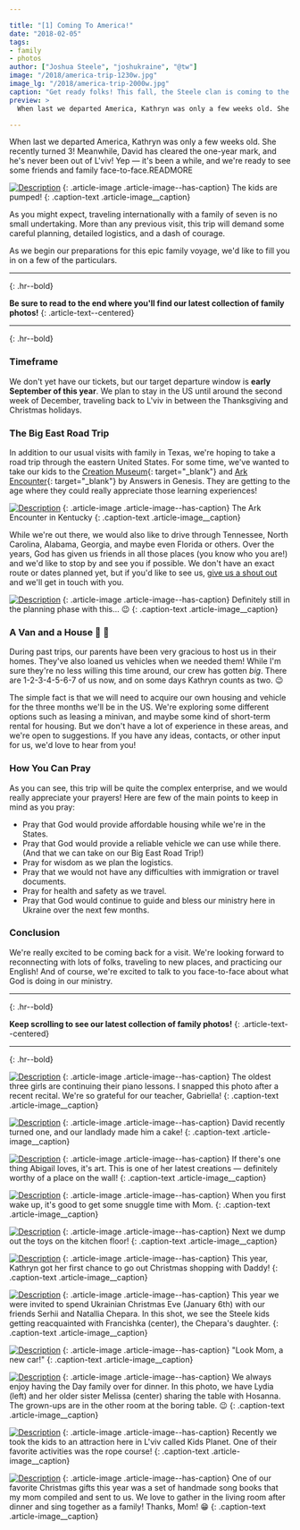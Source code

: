 ```yaml
---

title: "[1] Coming To America!"
date: "2018-02-05"
tags:
- family
- photos
author: ["Joshua Steele", "joshukraine", "@tw"]
image: "/2018/america-trip-1230w.jpg"
image_lg: "/2018/america-trip-2000w.jpg"
caption: "Get ready folks! This fall, the Steele clan is coming to the States! This will be our first trip in four years, and we'd like to tell you what we have planned."
preview: >
  When last we departed America, Kathryn was only a few weeks old. She recently turned 3! Meanwhile, David has cleared the one-year mark, and he's never been out of L'viv! Yep — it's been a while, and we're ready to see some friends and family face-to-face.

---
```


When last we departed America, Kathryn was only a few weeks old. She recently turned 3! Meanwhile, David has cleared the one-year mark, and he's never been out of L'viv! Yep — it's been a while, and we're ready to see some friends and family face-to-face.READMORE

[![Description](https://d21yo20tm8bmc2.cloudfront.net/2018/christmas-eve-pajamas-550h.jpg)](https://d21yo20tm8bmc2.cloudfront.net/2018/christmas-eve-pajamas-2000h.jpg)
{: .article-image .article-image--has-caption}
The kids are pumped!
{: .caption-text .article-image__caption}

As you might expect, traveling internationally with a family of seven is no small undertaking. More than any previous visit, this trip will demand some careful planning, detailed logistics, and a dash of courage.

As we begin our preparations for this epic family voyage, we'd like to fill you in on a few of the particulars.

---
{: .hr--bold}

**Be sure to read to the end where you'll find our latest collection of family photos!**
{: .article-text--centered}

---
{: .hr--bold}

### Timeframe

We don't yet have our tickets, but our target departure window is **early September of this year**. We plan to stay in the US until around the second week of December, traveling back to L'viv in between the Thanksgiving and Christmas holidays.

### The Big East Road Trip

In addition to our usual visits with family in Texas, we're hoping to take a road trip through the eastern United States. For some time, we've wanted to take our kids to the [Creation Museum](https://creationmuseum.org/){: target="_blank"} and [Ark Encounter](https://arkencounter.com/){: target="_blank"} by Answers in Genesis. They are getting to the age where they could really appreciate those learning experiences!

[![Description](https://d21yo20tm8bmc2.cloudfront.net/2018/ark-encounter-550w.jpg)](https://d21yo20tm8bmc2.cloudfront.net/2018/ark-encounter-2000w.jpg)
{: .article-image .article-image--has-caption}
The Ark Encounter in Kentucky
{: .caption-text .article-image__caption}

While we're out there, we would also like to drive through Tennessee, North Carolina, Alabama, Georgia, and maybe even Florida or others. Over the years, God has given us friends in all those places (you know who you are!) and we'd like to stop by and see you if possible. We don't have an exact route or dates planned yet, but if you'd like to see us, [give us a shout out](/contact) and we'll get in touch with you.

[![Description](https://d21yo20tm8bmc2.cloudfront.net/2018/crazy-route-550w.png)](https://d21yo20tm8bmc2.cloudfront.net/2018/crazy-route-1402w.png)
{: .article-image .article-image--has-caption}
Definitely still in the planning phase with this... 😉
{: .caption-text .article-image__caption}

### A Van and a House 🚙 🏡

During past trips, our parents have been very gracious to host us in their homes. They've also loaned us vehicles when we needed them! While I'm sure they're no less willing this time around, our crew has gotten *big*. There are 1-2-3-4-5-6-7 of us now, and on some days Kathryn counts as two. 😉

The simple fact is that we will need to acquire our own housing and vehicle for the three months we'll be in the US. We're exploring some different options such as leasing a minivan, and maybe some kind of short-term rental for housing. But we don't have a lot of experience in these areas, and we're open to suggestions. If you have any ideas, contacts, or other input for us, we'd love to hear from you!

### How You Can Pray

As you can see, this trip will be quite the complex enterprise, and we would really appreciate your prayers! Here are few of the main points to keep in mind as you pray:

- Pray that God would provide affordable housing while we're in the States.
- Pray that God would provide a reliable vehicle we can use while there. (And that we can take on our Big East Road Trip!)
- Pray for wisdom as we plan the logistics.
- Pray that we would not have any difficulties with immigration or travel documents.
- Pray for health and safety as we travel.
- Pray that God would continue to guide and bless our ministry here in Ukraine over the next few months.

### Conclusion

We're really excited to be coming back for a visit. We're looking forward to reconnecting with lots of folks, traveling to new places, and practicing our English! And of course, we're excited to talk to you face-to-face about what God is doing in our ministry.

---
{: .hr--bold}

**Keep scrolling to see our latest collection of family photos!**
{: .article-text--centered}

---
{: .hr--bold}

[![Description](https://d21yo20tm8bmc2.cloudfront.net/2018/piano-recital-550w.jpg)](https://d21yo20tm8bmc2.cloudfront.net/2018/piano-recital-2000w.jpg)
{: .article-image .article-image--has-caption}
The oldest three girls are continuing their piano lessons. I snapped this photo after a recent recital. We're so grateful for our teacher, Gabriella!
{: .caption-text .article-image__caption}

[![Description](https://d21yo20tm8bmc2.cloudfront.net/2018/david-dad-cake-550h.jpg)](https://d21yo20tm8bmc2.cloudfront.net/2018/david-dad-cake-2000h.jpg)
{: .article-image .article-image--has-caption}
David recently turned one, and our landlady made him a cake!
{: .caption-text .article-image__caption}

[![Description](https://d21yo20tm8bmc2.cloudfront.net/2018/abby-painting-550w.jpg)](https://d21yo20tm8bmc2.cloudfront.net/2018/abby-painting-2000w.jpg)
{: .article-image .article-image--has-caption}
If there's one thing Abigail loves, it's art. This is one of her latest creations — definitely worthy of a place on the wall!
{: .caption-text .article-image__caption}

[![Description](https://d21yo20tm8bmc2.cloudfront.net/2018/with-mom-in-morning-550h.jpg)](https://d21yo20tm8bmc2.cloudfront.net/2018/with-mom-in-morning-2000h.jpg)
{: .article-image .article-image--has-caption}
When you first wake up, it's good to get some snuggle time with Mom.
{: .caption-text .article-image__caption}

[![Description](https://d21yo20tm8bmc2.cloudfront.net/2018/david-kathryn-toys-550w.jpg)](https://d21yo20tm8bmc2.cloudfront.net/2018/david-kathryn-toys-2000w.jpg)
{: .article-image .article-image--has-caption}
Next we dump out the toys on the kitchen floor!
{: .caption-text .article-image__caption}

[![Description](https://d21yo20tm8bmc2.cloudfront.net/2018/christmas-shopping-550w.jpg)](https://d21yo20tm8bmc2.cloudfront.net/2018/christmas-shopping-2000w.jpg)
{: .article-image .article-image--has-caption}
This year, Kathryn got her first chance to go out Christmas shopping with Daddy!
{: .caption-text .article-image__caption}

[![Description](https://d21yo20tm8bmc2.cloudfront.net/2018/ukrainian-christmas-550w.jpg)](https://d21yo20tm8bmc2.cloudfront.net/2018/ukrainian-christmas-2000w.jpg)
{: .article-image .article-image--has-caption}
This year we were invited to spend Ukrainian Christmas Eve (January 6th) with our friends Serhii and Natallia Chepara. In this shot, we see the Steele kids getting reacquainted with Francishka (center), the Chepara's daughter.
{: .caption-text .article-image__caption}

[![Description](https://d21yo20tm8bmc2.cloudfront.net/2018/david-new-car-550h.jpg)](https://d21yo20tm8bmc2.cloudfront.net/2018/david-new-car-2000h.jpg)
{: .article-image .article-image--has-caption}
"Look Mom, a new car!"
{: .caption-text .article-image__caption}

[![Description](https://d21yo20tm8bmc2.cloudfront.net/2018/dinner-with-days-550w.jpg)](https://d21yo20tm8bmc2.cloudfront.net/2018/dinner-with-days-2000w.jpg)
{: .article-image .article-image--has-caption}
We always enjoy having the Day family over for dinner. In this photo, we have Lydia (left) and her older sister Melissa (center) sharing the table with Hosanna. The grown-ups are in the other room at the boring table. 😉
{: .caption-text .article-image__caption}

[![Description](https://d21yo20tm8bmc2.cloudfront.net/2018/girls-rope-course-550w.jpg)](https://d21yo20tm8bmc2.cloudfront.net/2018/girls-rope-course-2000w.jpg)
{: .article-image .article-image--has-caption}
Recently we took the kids to an attraction here in L'viv called Kids Planet. One of their favorite activities was the rope course!
{: .caption-text .article-image__caption}

[![Description](https://d21yo20tm8bmc2.cloudfront.net/2018/kelsie-song-book-550h.jpg)](https://d21yo20tm8bmc2.cloudfront.net/2018/kelsie-song-book-2000h.jpg)
{: .article-image .article-image--has-caption}
One of our favorite Christmas gifts this year was a set of handmade song books that my mom compiled and sent to us. We love to gather in the living room after dinner and sing together as a family! Thanks, Mom! 😁
{: .caption-text .article-image__caption}

